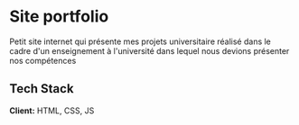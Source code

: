 
# Site portfolio

Petit site internet qui présente mes projets universitaire réalisé dans le cadre d'un enseignement à l'université dans lequel nous devions présenter nos compétences



## Tech Stack

**Client:** HTML, CSS, JS

